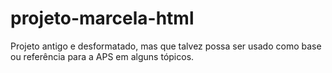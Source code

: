 # projeto-marcela-html
Projeto antigo e desformatado, mas que talvez possa ser usado como base ou referência para a APS em alguns tópicos.
